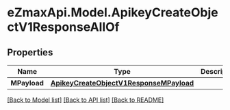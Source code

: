
# eZmaxApi.Model.ApikeyCreateObjectV1ResponseAllOf

## Properties

Name | Type | Description | Notes
------------ | ------------- | ------------- | -------------
**MPayload** | [**ApikeyCreateObjectV1ResponseMPayload**](ApikeyCreateObjectV1ResponseMPayload.md) |  | 

[[Back to Model list]](../README.md#documentation-for-models)
[[Back to API list]](../README.md#documentation-for-api-endpoints)
[[Back to README]](../README.md)

